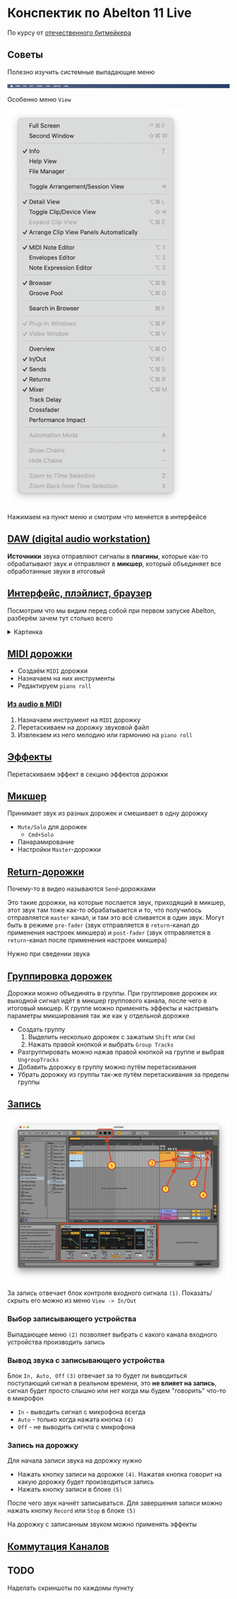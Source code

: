 # Конспектик по Abelton 11 Live

По курсу от [отечественного битмейкера](https://www.youtube.com/watch?v=cdcgVkYV0k4&t=3191s)

## Советы

Полезно изучить системные выпадающие меню

<img src="./images/menu.png" />

Особенно меню `View`

<img src="./images/view.png" width="400px"/>


Нажимаем на пункт меню и смотрим что меняется в интерфейсе

## [DAW (digital audio workstation)](https://www.youtube.com/watch?v=cdcgVkYV0k4&t=3191s)

**Источники** звука отправляют сигналы в **плагины**, которые как-то обрабатывают звук и отправляют в **микшер**, который объединяет все обработанные звуки в итоговый

## [Интерфейс, плэйлист, браузер](https://youtu.be/cdcgVkYV0k4?si=cMZCAJBRxUy0doN7&t=664)

Посмотрим что мы видим перед собой при первом запуске Abelton, разберём зачем тут столько всего

<details>
  <summary>Картинка</summary>
  <img src="./images/interface.png"/>
</details>

## [MIDI дорожки](https://youtu.be/cdcgVkYV0k4?si=ovXWhRoDmKv3r-Yf&t=1912)

- Создаём `MIDI` дорожки
- Назначаем на них инструменты
- Редактируем `piano roll`

### [Из audio в MIDI](https://youtu.be/cdcgVkYV0k4?si=PKfoA7ujtLyquWEN&t=2352)

1. Назначаем инструмент на `MIDI` дорожку
2. Перетаскиваем на дорожку звуковой файл
3. Извлекаем из него мелодию или гармонию на `piano roll`

## [Эффекты](https://youtu.be/cdcgVkYV0k4?si=B-Hy4Ipm9H8UPT8O&t=2989)

Перетаскиваем эффект в секцию эффектов дорожки

## [Микшер](https://youtu.be/cdcgVkYV0k4?si=AAApZ2UJl63TXLJ0&t=3182)

Принимает звук из разных дорожек и смешивает в одну дорожку

- `Mute/Solo` для дорожек
  - `Cmd+Solo`
- Панарамирование
- Настройки `Master`-дорожки

## [Return-дорожки](https://youtu.be/cdcgVkYV0k4?si=juT5TGC2g6J5qin2&t=4158)

Почему-то в видео называются `Send`-дорожками

Это такие дорожки, на которые послается звук, приходящий в микшер, этот звук там тоже как-то обрабатывается и то, что получилось отправляется `master` канал, и там это всё сливается в один звук. Могут быть в режиме `pre-fader` (звук отправляется в `return`-канал до применения настроек микшера) и `post-fader` (звук отправляется в `return`-канал после применения настроек микшера)

Нужно при сведении звука

## [Группировка дорожек](https://youtu.be/cdcgVkYV0k4?si=0ThIkpUs4uCYW5wf&t=5359)

Дорожки можно объединять в группы. При группировке дорожек их выходной сигнал идёт в микшер группового канала, после чего в итоговый микшер. К группе можно применять эффекты и настривать параметры микширования так же как у отдельной дорожке

- Создать группу
  1. Выделить несколько дорожек с зажатым `Shift` или `Cmd`
  2. Нажать правой кнопкой и выбрать `Group Tracks`
- Разгруппировать можно нажав правой кнопкой на группе и выбрав `UngroupTracks`
- Добавить дорожку в группу можно путём перетаскивания
- Убрать дорожку из группы так-же путём перетаскивания за пределы группы

## [Запись](https://youtu.be/cdcgVkYV0k4?si=XmU7o8RxYQChUEjI&t=6602)

![image](./images/record.png)

За запись отвечает блок контроля входного сигнала `(1)`. Показать/скрыть его можно из меню `View -> In/Out`

### Выбор записывающего устройства

Выпадающее меню `(2)` позволяет выбрать с какого канала входного устройства производить запись

### Вывод звука с записывающего устройства

Блок `In, Auto, Off` `(3)` отвечает за то будет ли выводиться поступающий сигнал в реальном времени, это **не влияет на запись**, сигнал будет просто слышно или нет когда мы будем "говорить" что-то в микрофон

- `In` - выводить сигнал с микрофона всегда
- `Auto` - только когда нажата кнопка `(4)`
- `Off` - не выводить сигнла с микрофона

### Запись на дорожку

Для начала записи звука на дорожку нужно 

- Нажать кнопку записи на дорожке `(4)`. Нажатая кнопка говорит на какую дорожку будет производиться запись
- Нажать кнопку записи в блоке `(5)`

После чего звук начнёт записываться. Для завершения записи можно нажать кнопку `Record` или `Stop` в блоке `(5)`

На дорожку с записанным звуком можно применять эффекты



## [Коммутация Каналов](https://youtu.be/cdcgVkYV0k4?si=rRl9AsLsv5wZPd8F&t=7674)



## TODO

Наделать скриншоты по каждомы пункту



